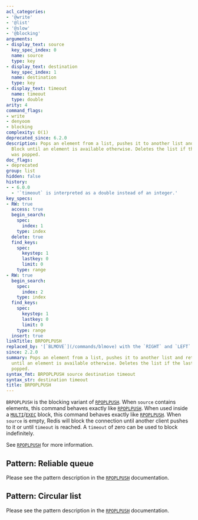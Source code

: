 ```yaml
---
acl_categories:
- '@write'
- '@list'
- '@slow'
- '@blocking'
arguments:
- display_text: source
  key_spec_index: 0
  name: source
  type: key
- display_text: destination
  key_spec_index: 1
  name: destination
  type: key
- display_text: timeout
  name: timeout
  type: double
arity: 4
command_flags:
- write
- denyoom
- blocking
complexity: O(1)
deprecated_since: 6.2.0
description: Pops an element from a list, pushes it to another list and returns it.
  Block until an element is available otherwise. Deletes the list if the last element
  was popped.
doc_flags:
- deprecated
group: list
hidden: false
history:
- - 6.0.0
  - '`timeout` is interpreted as a double instead of an integer.'
key_specs:
- RW: true
  access: true
  begin_search:
    spec:
      index: 1
    type: index
  delete: true
  find_keys:
    spec:
      keystep: 1
      lastkey: 0
      limit: 0
    type: range
- RW: true
  begin_search:
    spec:
      index: 2
    type: index
  find_keys:
    spec:
      keystep: 1
      lastkey: 0
      limit: 0
    type: range
  insert: true
linkTitle: BRPOPLPUSH
replaced_by: '[`BLMOVE`](/commands/blmove) with the `RIGHT` and `LEFT` arguments'
since: 2.2.0
summary: Pops an element from a list, pushes it to another list and returns it. Block
  until an element is available otherwise. Deletes the list if the last element was
  popped.
syntax_fmt: BRPOPLPUSH source destination timeout
syntax_str: destination timeout
title: BRPOPLPUSH
---
```

`BRPOPLPUSH` is the blocking variant of [`RPOPLPUSH`](/commands/rpoplpush).
When `source` contains elements, this command behaves exactly like [`RPOPLPUSH`](/commands/rpoplpush).
When used inside a [`MULTI`](/commands/multi)/[`EXEC`](/commands/exec) block, this command behaves exactly like [`RPOPLPUSH`](/commands/rpoplpush).
When `source` is empty, Redis will block the connection until another client
pushes to it or until `timeout` is reached.
A `timeout` of zero can be used to block indefinitely.

See [`RPOPLPUSH`](/commands/rpoplpush) for more information.

## Pattern: Reliable queue

Please see the pattern description in the [`RPOPLPUSH`](/commands/rpoplpush) documentation.

## Pattern: Circular list

Please see the pattern description in the [`RPOPLPUSH`](/commands/rpoplpush) documentation.

